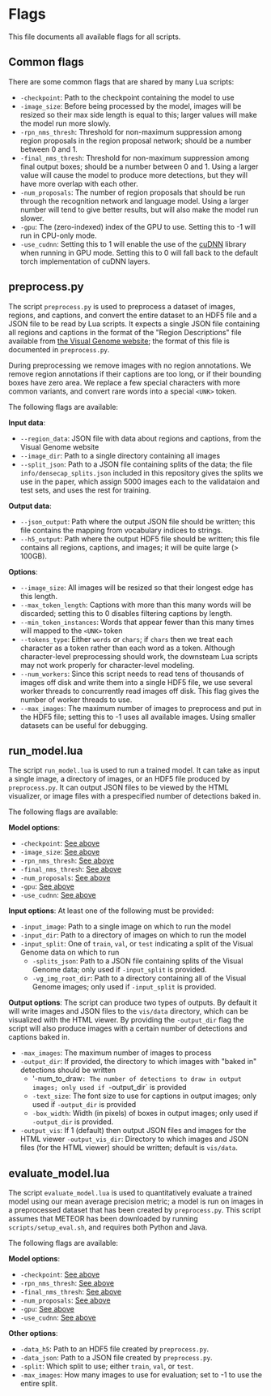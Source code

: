# Flags
This file documents all available flags for all scripts.

## Common flags
There are some common flags that are shared by many Lua scripts:

- `-checkpoint`: Path to the checkpoint containing the model to use
- `-image_size`: Before being processed by the model, images will be resized so their max side length is equal to this;
  larger values will make the model run more slowly.
- `-rpn_nms_thresh`: Threshold for non-maximum suppression among region proposals in the region proposal network; should
   be a number between 0 and 1.
- `-final_nms_thresh`: Threshold for non-maximum suppression among final output boxes; should be a number between 0 and 1.
  Using a larger value will cause the model to produce more detections, but they will have more overlap with each other.
- `-num_proposals`: The number of region proposals that should be run through the recognition network and language model.
  Using a larger number will tend to give better results, but will also make the model run slower.
- `-gpu`: The (zero-indexed) index of the GPU to use. Setting this to -1 will run in CPU-only mode.
- `-use_cudnn`: Setting this to 1 will enable the use of the [cuDNN](https://developer.nvidia.com/cudnn) library when
  running in GPU mode. Setting this to 0 will fall back to the default torch implementation of cuDNN layers.

## preprocess.py
The script `preprocess.py` is used to preprocess a dataset of images, regions, and captions, and convert the entire
dataset to an HDF5 file and a JSON file to be read by Lua scripts. It expects a single JSON file containing all
regions and captions in the format of the "Region Descriptions" file available from
[the Visual Genome website](https://visualgenome.org/api/v0/api_home.html); the format of this file is documented
in `preprocess.py`.

During preprocessing we remove images with no region annotations. We remove region annotations if their captions are
too long, or if their bounding boxes have zero area. We replace a few special characters with more common variants, and
convert rare words into a special `<UNK>` token.

The following flags are available:

**Input data**:
- `--region_data`: JSON file with data about regions and captions, from the Visual Genome website
- `--image_dir`: Path to a single directory containing all images
- `--split_json`: Path to a JSON file containing splits of the data; the file `info/densecap_splits.json`
   included in this repository gives the splits we use in the paper, which assign 5000 images each to the
   validataion and test sets, and uses the rest for training.

**Output data**:
- `--json_output`: Path where the output JSON file should be written; this file contains the mapping from
  vocabulary indices to strings.
- `--h5_output`: Path where the output HDF5 file should be written; this file contains all regions, captions,
  and images; it will be quite large (> 100GB).

**Options**:
- `--image_size`: All images will be resized so that their longest edge has this length.
- `--max_token_length`: Captions with more than this many words will be discarded; setting this to 0
  disables filtering captions by length.
- `--min_token_instances`: Words that appear fewer than this many times will mapped to the `<UNK>` token
- `--tokens_type`: Either `words` or `chars`; if `chars` then we treat each character as a token rather than
  each word as a token. Although character-level preprocessing should work, the downsteam Lua scripts may
  not work properly for character-level modeling.
- `--num_workers`: Since this script needs to read tens of thousands of images off disk and write them into
  a single HDF5 file, we use several worker threads to concurrently read images off disk. This flag gives
  the number of worker threads to use.
- `--max_images`: The maximum number of images to preprocess and put in the HDF5 file; setting this to -1
  uses all available images. Using smaller datasets can be useful for debugging.

## run_model.lua
The script `run_model.lua` is used to run a trained model. It can take as input a single image, a directory of images, or
an HDF5 file produced by `preprocess.py`. It can output JSON files to be viewed by the HTML visualizer, or image files with
a prespecified number of detections baked in.

The following flags are available:

**Model options**:
- `-checkpoint`: [See above](#common-flags)
- `-image_size`: [See above](#common-flags)
- `-rpn_nms_thresh`: [See above](#common-flags)
- `-final_nms_thresh`: [See above](#common-flags)
- `-num_proposals`: [See above](#common-flags)
- `-gpu`: [See above](#common-flags)
- `-use_cudnn`: [See above](#common-flags)

**Input options**:
At least one of the following must be provided:
- `-input_image`: Path to a single image on which to run the model
- `-input_dir`: Path to a directory of images on which to run the model
- `-input_split`: One of `train`, `val`, or `test` indicating a split of the Visual Genome data on which to run
  - `-splits_json`: Path to a JSON file containing splits of the Visual Genome data; only used if `-input_split`
     is provided.
  - `-vg_img_root_dir`: Path to a directory containing all of the Visual Genome images; only used if `-input_split`
    is provided.
    
**Output options**:
The script can produce two types of outputs. By default it will write images and JSON files to the `vis/data`
directory, which can be visualized with the HTML viewer. By providing the `-output_dir` flag the script will also
produce images with a certain number of detections and captions baked in.
- `-max_images`: The maximum number of images to process
- `-output_dir`: If provided, the directory to which images with "baked in" detections should be written
  - '-num_to_draw`: The number of detections to draw in output images; only used if `-output_dir` is provided
  - `-text_size`: The font size to use for captions in output images; only used if `-output_dir` is provided
  - `-box_width`: Width (in pixels) of boxes in output images; only used if `-output_dir` is provided.
- `-output_vis`: If 1 (default) then output JSON files and images for the HTML viewer
  `-output_vis_dir`: Directory to which images and JSON files (for the HTML viewer) should be written;
  default is `vis/data`.


## evaluate_model.lua
The script `evaluate_model.lua` is used to quantitatively evaluate a trained model using our mean average precision metric;
a model is run on images in a preprocessed dataset that has been created by `preprocess.py`.
This script assumes that METEOR has been downloaded by running `scripts/setup_eval.sh`, and requires both Python and Java.

The following flags are available:

**Model options**:
- `-checkpoint`: [See above](#common-flags)
- `-rpn_nms_thresh`: [See above](#common-flags)
- `-final_nms_thresh`: [See above](#common-flags)
- `-num_proposals`: [See above](#common-flags)
- `-gpu`: [See above](#common-flags)
- `-use_cudnn`: [See above](#common-flags)

**Other options**:
- `-data_h5`: Path to an HDF5 file created by `preprocess.py`.
- `-data_json`: Path to a JSON file created by `preprocess.py`.
- `-split`: Which split to use; either `train`, `val`, or `test`.
- `-max_images`: How many images to use for evaluation; set to -1 to use the entire split.
